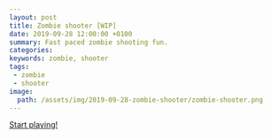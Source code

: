 ```yaml
---
layout: post
title: Zombie shooter [WIP]
date: 2019-09-28 12:00:00 +0100
summary: Fast paced zombie shooting fun.
categories:
keywords: zombie, shooter
tags:
 - zombie
 - shooter
image:
  path: /assets/img/2019-09-28-zombie-shooter/zombie-shooter.png
---
```


[Start playing!](https://freamdev.com/games/ZombieShooter)
